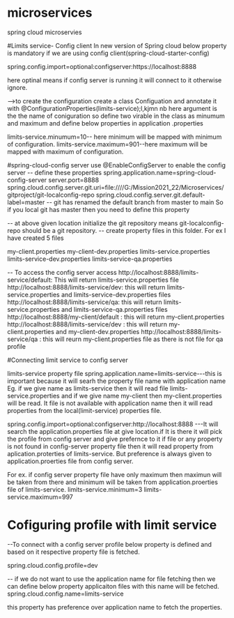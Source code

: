 # microservices
spring cloud microservies

#Limits service- Config client
In new version of Spring cloud below property is mandatory if we are using config client(spring-cloud-starter-config)

spring.config.import=optional:configserver:https://localhost:8888

here optinal means if config server is running it will connect to it otherwise ignore.

-->to create the configuration create a class Configuation and annotate it with 
@ConfigurationProperties(limits-service);l,kjmn nb
here argument is the the name of coniguration so define two virable in the class as minumum and maximum and define below properties in application .properties

limits-service.minumum=10-- here minimum will be mapped with minimum of configuration.
limits-service.maximum=901--here maximum will be mapped with maximum of configuration.

#spring-cloud-config server
use @EnableConfigServer to enable the config server
-- define these properties
spring.application.name=spring-cloud-config-server
server.port=8888
spring.cloud.config.server.git.uri=file:////G:/Mission2021_22/Microservices/gitproject/git-localconfig-repo
spring.cloud.config.server.git.default-label=master -- git has renamed the default branch from master to main So if you local git has master then you need to define this property

-- at above given location initialize the git repository means git-localconfig-repo should be a git repository.
-- create property files in this folder. For ex I have created 5 files

my-client.properties
my-client-dev.properties
limits-service.properties
limits-service-dev.properties
limits-service-qa.properties

-- To access the config server access 
http://localhost:8888/limits-service/default: This will return limits-service.properties file
http://localhost:8888/limits-service/dev: this will return limits-service.properties and limits-service-dev.properties files
http://localhost:8888/limits-service/qa: this will return limits-service.properties and limits-service-qa.properties files
http://localhost:8888/my-client/default : this will return my-client.properties 
http://localhost:8888/limits-service/dev : this will return my-client.properties and my-client-dev.properties
http://localhost:8888/limits-service/qa : this will reurn my-client.properties file as there is not file for qa profile

#Connecting limit service to config server

limits-service property file
spring.application.name=limits-service---this is important because it will searh the property file name with application name
Eg. if we give name as limits-service then it will read file limits-service.properties and if we give name my-client then my-client.properties will be read. It file is not available with application name then it will read properties from the local(limit-service) properties file.

spring.config.import=optional:configserver:http://localhost:8888 ---It will search the application.properties file at give location.if It is there it will pick the profile from config server and give prefernce to it if file or any property is not found in config-server property file then it will read property from aplication.proterties of limits-service. But preference is always given to application.proerties file from config server.

For ex. if config server property file have only maximum then maximun will be taken from there and minimum will be taken from application.proerties file of limits-service.
limits-service.minimum=3
limits-service.maximum=997

# Cofiguring profile with limit service
--To connect with a config server profile below property is defined and based on it respective property file is fetched.

spring.cloud.config.profile=dev

-- if we do not want to use the application name for file fetching then we can define below property applicaiton files with this name will be fetched.
spring.cloud.config.name=limits-service

this property has preference over application name to fetch the properties.